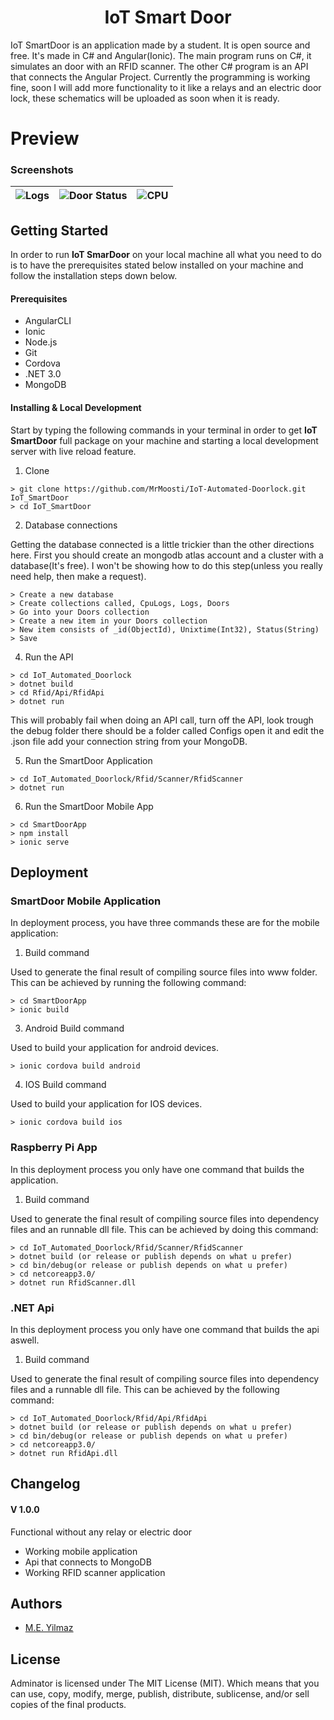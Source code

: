 <h1  align="center">IoT Smart Door</h1>

IoT SmartDoor is an application made by a student. It is open source and free. It's made in C# and Angular(Ionic). The main program runs on C#, it simulates an door with an RFID scanner. The other C# program is an API that connects the Angular Project. Currently the programming is working fine, soon I will add more functionality to it like a relays and an electric door lock, these schematics will be uploaded as soon when it is ready.

# Preview

### Screenshots

| ![Logs](https://i.imgur.com/94lNXbr.png) | ![Door Status](https://i.imgur.com/pHafkkd.png) | ![CPU](https://i.imgur.com/nF1aycl.png) |
| ---------------------------------------- | ----------------------------------------------- | --------------------------------------- |


## Getting Started

In order to run **IoT SmarDoor** on your local machine all what you need to do is to have the prerequisites stated below installed on your machine and follow the installation steps down below.

#### Prerequisites

- AngularCLI
- Ionic
- Node.js
- Git
- Cordova
- .NET 3.0
- MongoDB

#### Installing & Local Development

Start by typing the following commands in your terminal in order to get **IoT SmartDoor** full package on your machine and starting a local development server with live reload feature.

1. Clone

```
> git clone https://github.com/MrMoosti/IoT-Automated-Doorlock.git IoT_SmartDoor
> cd IoT_SmartDoor
```

2. Database connections

Getting the database connected is a little trickier than the other directions here. First you should create an mongodb atlas account and a cluster with a database(It's free). I won't be showing how to do this step(unless you really need help, then make a request).

```
> Create a new database
> Create collections called, CpuLogs, Logs, Doors
> Go into your Doors collection
> Create a new item in your Doors collection
> New item consists of _id(ObjectId), Unixtime(Int32), Status(String)
> Save
```

4. Run the API

```
> cd IoT_Automated_Doorlock
> dotnet build
> cd Rfid/Api/RfidApi
> dotnet run
```

This will probably fail when doing an API call, turn off the API, look trough the debug folder there should be a folder called Configs open it and edit the .json file add your connection string from your MongoDB.

5. Run the SmartDoor Application

```
> cd IoT_Automated_Doorlock/Rfid/Scanner/RfidScanner
> dotnet run
```

6. Run the SmartDoor Mobile App

```
> cd SmartDoorApp
> npm install
> ionic serve
```

## Deployment

### SmartDoor Mobile Application

In deployment process, you have three commands these are for the mobile application:

1. Build command

Used to generate the final result of compiling source files into www folder. This can be achieved by running the following command:

```
> cd SmartDoorApp
> ionic build
```

3. Android Build command

Used to build your application for android devices.

```
> ionic cordova build android
```

4. IOS Build command

Used to build your application for IOS devices.

```
> ionic cordova build ios
```

### Raspberry Pi App

In this deployment process you only have one command that builds the application.

1. Build command

Used to generate the final result of compiling source files into dependency files and an runnable dll file. This can be achieved by doing this command:

```
> cd IoT_Automated_Doorlock/Rfid/Scanner/RfidScanner
> dotnet build (or release or publish depends on what u prefer)
> cd bin/debug(or release or publish depends on what u prefer)
> cd netcoreapp3.0/
> dotnet run RfidScanner.dll
```

### .NET Api

In this deployment process you only have one command that builds the api aswell.

1. Build command

Used to generate the final result of compiling source files into dependency files and a runnable dll file. This can be achieved by the following command:

```
> cd IoT_Automated_Doorlock/Rfid/Api/RfidApi
> dotnet build (or release or publish depends on what u prefer)
> cd bin/debug(or release or publish depends on what u prefer)
> cd netcoreapp3.0/
> dotnet run RfidApi.dll
```

## Changelog

#### V 1.0.0

Functional without any relay or electric door

- Working mobile application
- Api that connects to MongoDB
- Working RFID scanner application

## Authors

- [M.E. Yilmaz](https://www.meyilmaz.com)

## License

Adminator is licensed under The MIT License (MIT). Which means that you can use, copy, modify, merge, publish, distribute, sublicense, and/or sell copies of the final products.
